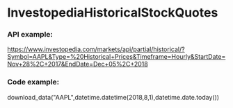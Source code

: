 # InvestopediaHistoricalStockQuotes

### API example:

https://www.investopedia.com/markets/api/partial/historical/?Symbol=AAPL&Type=%20Historical+Prices&Timeframe=Hourly&StartDate=Nov+28%2C+2017&EndDate=Dec+05%2C+2018

### Code example:
download_data("AAPL",datetime.datetime(2018,8,1),datetime.date.today())
